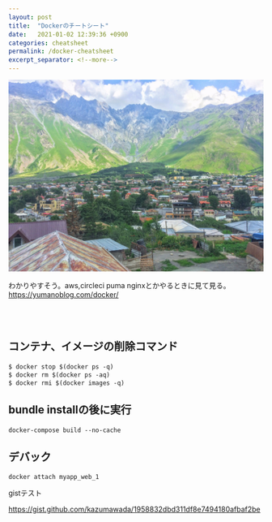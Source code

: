 ```yaml
---
layout: post
title:  "Dockerのチートシート"
date:   2021-01-02 12:39:36 +0900
categories: cheatsheet
permalink: /docker-cheatsheet
excerpt_separator: <!--more-->
---
```

![image here](/assets/img/thumbnail/ten.jpeg)
<!-- <div style="text-align: center;">
<img src="/assets/img/thumbnail/ten.jpeg" width="550px" height="400px">
</div> -->
<!--more-->

わかりやすそう。aws,circleci puma nginxとかやるときに見て見る。
https://yumanoblog.com/docker/
 

<br><br>

## コンテナ、イメージの削除コマンド


```bash:bash
$ docker stop $(docker ps -q)
$ docker rm $(docker ps -aq)
$ docker rmi $(docker images -q)
```



## bundle installの後に実行

```bash:bash
docker-compose build --no-cache
```


## デバック

```
docker attach myapp_web_1
```


gistテスト
<script src="https://gist.github.com/kazumawada/1958832dbd311df8e7494180afbaf2be.js"></script>

https://gist.github.com/kazumawada/1958832dbd311df8e7494180afbaf2be





